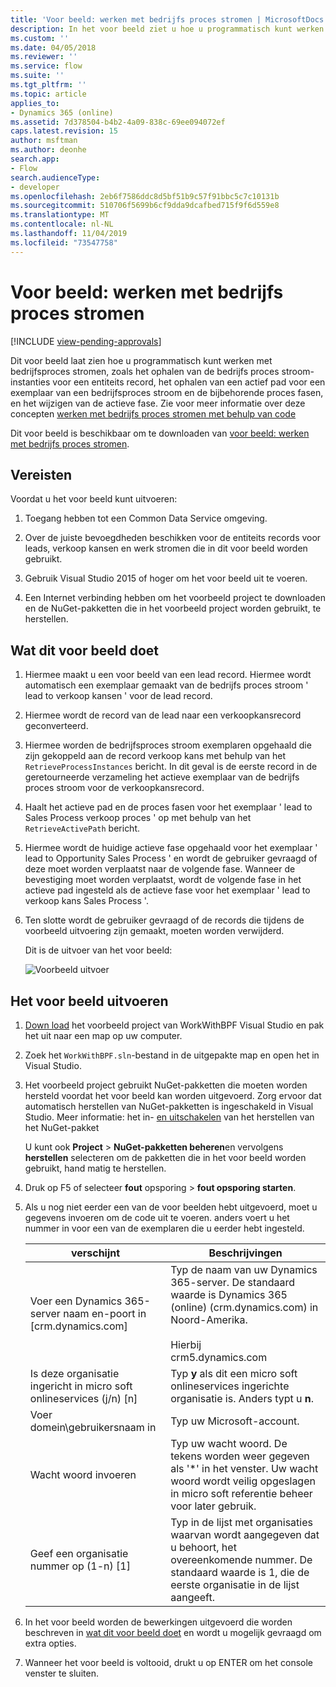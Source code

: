 ```yaml
---
title: 'Voor beeld: werken met bedrijfs proces stromen | MicrosoftDocs'
description: In het voor beeld ziet u hoe u programmatisch kunt werken met bedrijfsproces stromen, zoals het ophalen van de bedrijfs proces stroom-instanties voor een entiteits record, het ophalen van een actief pad voor een exemplaar van een bedrijfsproces stroom en de bijbehorende proces fasen, en het wijzigen van de actieve fase.
ms.custom: ''
ms.date: 04/05/2018
ms.reviewer: ''
ms.service: flow
ms.suite: ''
ms.tgt_pltfrm: ''
ms.topic: article
applies_to:
- Dynamics 365 (online)
ms.assetid: 7d378504-b4b2-4a09-838c-69ee094072ef
caps.latest.revision: 15
author: msftman
ms.author: deonhe
search.app:
- Flow
search.audienceType:
- developer
ms.openlocfilehash: 2eb6f7586ddc8d5bf51b9c57f91bbc5c7c10131b
ms.sourcegitcommit: 510706f5699b6cf9dda9dcafbed715f9f6d559e8
ms.translationtype: MT
ms.contentlocale: nl-NL
ms.lasthandoff: 11/04/2019
ms.locfileid: "73547758"
---
```

# <a name="sample-work-with-business-process-flows"></a>Voor beeld: werken met bedrijfs proces stromen
[!INCLUDE [view-pending-approvals](../includes/cc-rebrand.md)]

Dit voor beeld laat zien hoe u programmatisch kunt werken met bedrijfsproces stromen, zoals het ophalen van de bedrijfs proces stroom-instanties voor een entiteits record, het ophalen van een actief pad voor een exemplaar van een bedrijfsproces stroom en de bijbehorende proces fasen, en het wijzigen van de actieve fase. Zie voor meer informatie over deze concepten [werken met bedrijfs proces stromen met behulp van code](business-process-flows-code.md)  

 Dit voor beeld is beschikbaar om te downloaden van [voor beeld: werken met bedrijfs proces stromen](https://go.microsoft.com/fwlink/p/?LinkId=846108).  

<a name="BKMK_Prerequisites"></a>   
## <a name="prerequisites"></a>Vereisten  
 Voordat u het voor beeld kunt uitvoeren:  

1. Toegang hebben tot een Common Data Service omgeving.  

2. Over de juiste bevoegdheden beschikken voor de entiteits records voor leads, verkoop kansen en werk stromen die in dit voor beeld worden gebruikt.  

3. Gebruik Visual Studio 2015 of hoger om het voor beeld uit te voeren.  

4. Een Internet verbinding hebben om het voorbeeld project te downloaden en de NuGet-pakketten die in het voorbeeld project worden gebruikt, te herstellen.  

<a name="BKMK_WhatThisSampleDoes"></a>   
## <a name="what-this-sample-does"></a>Wat dit voor beeld doet  

1.  Hiermee maakt u een voor beeld van een lead record. Hiermee wordt automatisch een exemplaar gemaakt van de bedrijfs proces stroom ' lead to verkoop kansen ' voor de lead record.  

2.  Hiermee wordt de record van de lead naar een verkoopkansrecord geconverteerd.  


4.  Hiermee worden de bedrijfsproces stroom exemplaren opgehaald die zijn gekoppeld aan de record verkoop kans met behulp van het `RetrieveProcessInstances` bericht. In dit geval is de eerste record in de geretourneerde verzameling het actieve exemplaar van de bedrijfs proces stroom voor de verkoopkansrecord.  

5.  Haalt het actieve pad en de proces fasen voor het exemplaar ' lead to Sales Process verkoop proces ' op met behulp van het `RetrieveActivePath` bericht.  

6.  Hiermee wordt de huidige actieve fase opgehaald voor het exemplaar ' lead to Opportunity Sales Process ' en wordt de gebruiker gevraagd of deze moet worden verplaatst naar de volgende fase. Wanneer de bevestiging moet worden verplaatst, wordt de volgende fase in het actieve pad ingesteld als de actieve fase voor het exemplaar ' lead to verkoop kans Sales Process '.  

7.  Ten slotte wordt de gebruiker gevraagd of de records die tijdens de voorbeeld uitvoering zijn gemaakt, moeten worden verwijderd.  

     Dit is de uitvoer van het voor beeld:  

    ![Voorbeeld uitvoer](media/work-with-bpf-sample-output.png "Voorbeeld uitvoer")  

<a name="BKMK_runSample"></a>   
## <a name="run-the-sample"></a>Het voor beeld uitvoeren  

1. [Down load](https://go.microsoft.com/fwlink/p/?LinkId=846108) het voorbeeld project van WorkWithBPF Visual Studio en pak het uit naar een map op uw computer.  

2. Zoek het `WorkWithBPF.sln`-bestand in de uitgepakte map en open het in Visual Studio.  

3. Het voorbeeld project gebruikt NuGet-pakketten die moeten worden hersteld voordat het voor beeld kan worden uitgevoerd. Zorg ervoor dat automatisch herstellen van NuGet-pakketten is ingeschakeld in Visual Studio. Meer informatie: het in- [en uitschakelen](https://go.microsoft.com/fwlink/?linkid=846106) van het herstellen van het NuGet-pakket  

    U kunt ook **Project** > **NuGet-pakketten beheren**en vervolgens **herstellen** selecteren om de pakketten die in het voor beeld worden gebruikt, hand matig te herstellen.  

4. Druk op F5 of selecteer **fout** opsporing > **fout opsporing starten**.  

5. Als u nog niet eerder een van de voor beelden hebt uitgevoerd, moet u gegevens invoeren om de code uit te voeren. anders voert u het nummer in voor een van de exemplaren die u eerder hebt ingesteld.  


   |                                 verschijnt                                  |                                                                                             Beschrijvingen                                                                                             |
   |-------------------------------------------------------------------------|-----------------------------------------------------------------------------------------------------------------------------------------------------------------------------------------------------|
   |      Voer een Dynamics 365-server naam en-poort in [crm.dynamics.com]       | Typ de naam van uw Dynamics 365-server. De standaard waarde is Dynamics 365 (online) (crm.dynamics.com) in Noord-Amerika.<br /><br /> Hierbij <br />crm5.dynamics.com |
   | Is deze organisatie ingericht in micro soft onlineservices (j/n) [n] |                                                 Typ **y** als dit een micro soft onlineservices ingerichte organisatie is. Anders typt u **n**.                                                  |
   |                          Voer domein\gebruikersnaam in                          |                                                                                    Typ uw Microsoft-account.                                                                                     |
   |                             Wacht woord invoeren                              |                      Typ uw wacht woord. De tekens worden weer gegeven als '\*' in het venster. Uw wacht woord wordt veilig opgeslagen in micro soft referentie beheer voor later gebruik.                       |
   |                Geef een organisatie nummer op (1-n) [1]                 |                      Typ in de lijst met organisaties waarvan wordt aangegeven dat u behoort, het overeenkomende nummer. De standaard waarde is 1, die de eerste organisatie in de lijst aangeeft.                       |


6. In het voor beeld worden de bewerkingen uitgevoerd die worden beschreven in [wat dit voor beeld doet](#what-this-sample-does) en wordt u mogelijk gevraagd om extra opties.  

7. Wanneer het voor beeld is voltooid, drukt u op ENTER om het console venster te sluiten.  

